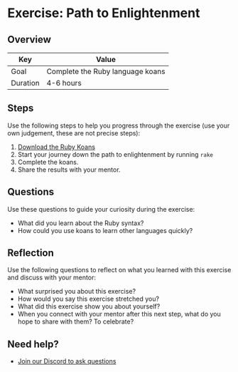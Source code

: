 # Exercise: Path to Enlightenment

## Overview

| Key | Value |
| --- | --- |
| Goal | Complete the Ruby language koans |
| Duration | 4-6 hours |


## Steps

Use the following steps to help you progress through the exercise (use your own judgement, these are not precise steps):

1. [Download the Ruby Koans](http://rubykoans.com)
2. Start your journey down the path to enlightenment by running `rake`
3. Complete the koans.
4. Share the results with your mentor. 

## Questions

Use these questions to guide your curiosity during the exercise:

- What did you learn about the Ruby syntax?
- How could you use koans to learn other languages quickly?

## Reflection

Use the following questions to reflect on what you learned with this exercise and discuss with your mentor:

- What surprised you about this exercise?
- How would you say this exercise stretched you? 
- What did this exercise show you about yourself?
- When you connect with your mentor after this next step, what do you hope to share with them? To celebrate? 

## Need help?

- [Join our Discord to ask questions](https://discord.gg/bDVYvG3Czd)
